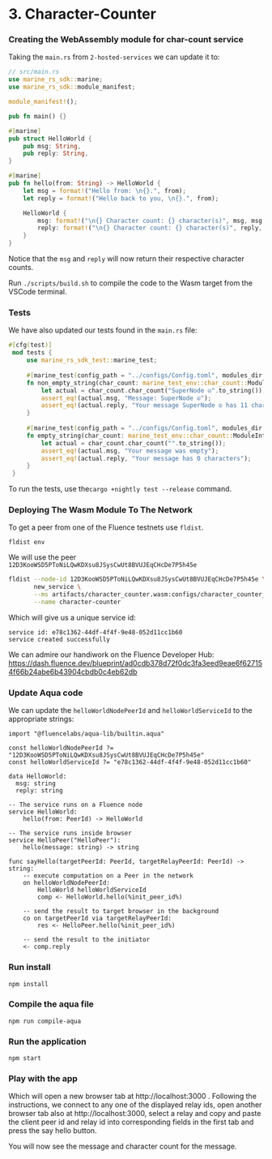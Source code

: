 # 3. Character-Counter

### Creating the WebAssembly module for char-count service

Taking the `main.rs` from `2-hosted-services` we can update it to:

```rust
// src/main.rs
use marine_rs_sdk::marine;
use marine_rs_sdk::module_manifest;

module_manifest!();

pub fn main() {}

#[marine]
pub struct HelloWorld {
    pub msg: String,
    pub reply: String,
}

#[marine]
pub fn hello(from: String) -> HelloWorld {
    let msg = format!("Hello from: \n{}.", from);
    let reply = format!("Hello back to you, \n{}.", from);

    HelloWorld {
        msg: format!("\n{} Character count: {} character(s)", msg, msg.chars().count()),
        reply: format!("\n{} Character count: {} character(s)", reply, reply.chars().count()),
    }
}
```
Notice that the `msg` and `reply` will now return their respective character counts.

Run `./scripts/build.sh` to compile the code to the Wasm target from the VSCode terminal.


### Tests

We have also updated our tests found in the `main.rs` file:

```rust
#[cfg(test)]
 mod tests {
     use marine_rs_sdk_test::marine_test;
 
     #[marine_test(config_path = "../configs/Config.toml", modules_dir = "../artifacts")]
     fn non_empty_string(char_count: marine_test_env::char_count::ModuleInterface) {
         let actual = char_count.char_count("SuperNode ☮".to_string());
         assert_eq!(actual.msg, "Message: SuperNode ☮");
         assert_eq!(actual.reply, "Your message SuperNode ☮ has 11 character(s)".to_string());
     }
 
     #[marine_test(config_path = "../configs/Config.toml", modules_dir = "../artifacts")]
     fn empty_string(char_count: marine_test_env::char_count::ModuleInterface) {
         let actual = char_count.char_count("".to_string());
         assert_eq!(actual.msg, "Your message was empty");
         assert_eq!(actual.reply, "Your message has 0 characters"); 
     }
 }

```
To run the tests, use the`cargo +nightly test --release` command. 

### Deploying The Wasm Module To The Network

To get a peer from one of the Fluence testnets use `fldist`. 

```text
fldist env
```
We will use the peer `12D3KooWSD5PToNiLQwKDXsu8JSysCwUt8BVUJEqCHcDe7P5h45e`

```bash
fldist --node-id 12D3KooWSD5PToNiLQwKDXsu8JSysCwUt8BVUJEqCHcDe7P5h45e \
       new_service \
       --ms artifacts/character_counter.wasm:configs/character_counter_cfg.json \
       --name character-counter
```

Which will give us a unique service id:

```text
service id: e78c1362-44df-4f4f-9e48-052d11cc1b60
service created successfully
```

We can admire our handiwork on the Fluence Developer Hub:
https://dash.fluence.dev/blueprint/ad0cdb378d72f0dc3fa3eed9eae6f627154f66b24abe6b43904cbdb0c4eb62db


### Update Aqua code

We can update the `helloWorldNodePeerId` and `helloWorldServiceId` to the appropriate strings:

```
import "@fluencelabs/aqua-lib/builtin.aqua"

const helloWorldNodePeerId ?= "12D3KooWSD5PToNiLQwKDXsu8JSysCwUt8BVUJEqCHcDe7P5h45e"
const helloWorldServiceId ?= "e78c1362-44df-4f4f-9e48-052d11cc1b60"

data HelloWorld:
  msg: string
  reply: string

-- The service runs on a Fluence node
service HelloWorld:
    hello(from: PeerId) -> HelloWorld

-- The service runs inside browser
service HelloPeer("HelloPeer"):
    hello(message: string) -> string

func sayHello(targetPeerId: PeerId, targetRelayPeerId: PeerId) -> string:
    -- execute computation on a Peer in the network
    on helloWorldNodePeerId:
        HelloWorld helloWorldServiceId
        comp <- HelloWorld.hello(%init_peer_id%)

    -- send the result to target browser in the background
    co on targetPeerId via targetRelayPeerId:
        res <- HelloPeer.hello(%init_peer_id%)

    -- send the result to the initiator
    <- comp.reply
```

### Run install
```
npm install
```

### Compile the aqua file
```
npm run compile-aqua
```

### Run the application 

```text
npm start
```

### Play with the app

Which will open a new browser tab at http://localhost:3000 . Following the instructions, we connect to any one of the displayed relay ids, open another browser tab also at http://localhost:3000, select a relay and copy and paste the client peer id and relay id into corresponding fields in the first tab and press the say hello button.

You will now see the message and character count for the message.